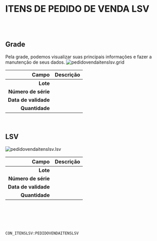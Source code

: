# ITENS DE PEDIDO DE VENDA LSV
<br>
<br>

## Grade
Pela grade, podemos visualizar suas principais informações e fazer a manutenção de seus dados.
![pedidovendaitenslsv.grid](https://raw.githubusercontent.com/netforcews/docs-erp/master/geral/imagens/pedidovendaitenslsv.grid.png)

Campo | Descrição
--:|---
**Lote** | 
**Número de série** | 
**Data de validade** | 
**Quantidade** | 
<br>

## LSV
![pedidovendaitenslsv.lsv](https://raw.githubusercontent.com/netforcews/docs-erp/master/geral/imagens/pedidovendaitenslsv.lsv.png)

Campo | Descrição
--:|---
**Lote** | 
**Número de série** | 
**Data de validade** | 
**Quantidade** | 
<br>
<br>
<br>
<br>

```CON_ITENSLSV:PEDIDOVENDAITENSLSV```
